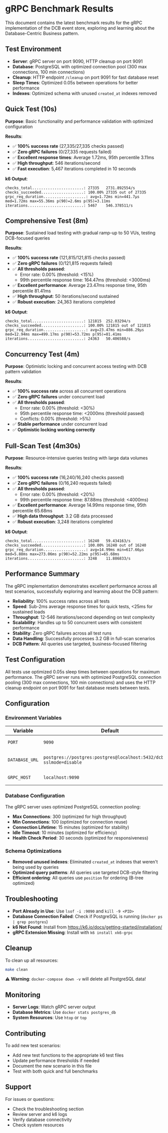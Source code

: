# gRPC Benchmark Results

This document contains the latest benchmark results for the gRPC implementation of the DCB event store, exploring and learning about the Database-Centric Business pattern.

## Test Environment

- **Server**: gRPC server on port 9090, HTTP cleanup on port 9091
- **Database**: PostgreSQL with optimized connection pool (300 max connections, 100 min connections)
- **Cleanup**: HTTP endpoint `/cleanup` on port 9091 for fast database reset
- **Sleep Times**: Optimized 0.05s between operations for better performance
- **Indexes**: Optimized schema with unused `created_at` indexes removed

## Quick Test (10s)

**Purpose**: Basic functionality and performance validation with optimized configuration

**Results**:
- ✅ **100% success rate** (27,335/27,335 checks passed)
- ✅ **Zero gRPC failures** (0/27,335 requests failed)
- ✅ **Excellent response times**: Average 1.72ms, 95th percentile 3.11ms
- ✅ **High throughput**: 546 iterations/second
- ✅ **Fast execution**: 5,467 iterations completed in 10 seconds

**k6 Output**:
```
checks_total.......................: 27335   2731.892554/s
checks_succeeded...................: 100.00% 27335 out of 27335
grpc_req_duration...................: avg=1.72ms min=441.7µs med=1.72ms max=55.36ms p(90)=2.6ms p(95)=3.11ms
iterations.........................: 5467    546.378511/s
```

## Comprehensive Test (8m)

**Purpose**: Sustained load testing with gradual ramp-up to 50 VUs, testing DCB-focused queries

**Results**:
- ✅ **100% success rate** (121,815/121,815 checks passed)
- ✅ **Zero gRPC failures** (0/121,815 requests failed)
- ✅ **All thresholds passed**:
  - Error rate: 0.00% (threshold: <15%)
  - 99th percentile response time: 164.47ms (threshold: <3000ms)
- ✅ **Excellent performance**: Average 23.47ms response time, 95th percentile 81.41ms
- ✅ **High throughput**: 50 iterations/second sustained
- ✅ **Robust execution**: 24,363 iterations completed

**k6 Output**:
```
checks_total.......................: 121815  252.03294/s
checks_succeeded...................: 100.00% 121815 out of 121815
grpc_req_duration...................: avg=23.47ms min=886.29µs med=12.94ms max=499.17ms p(90)=53.72ms p(95)=81.41ms
iterations.........................: 24363   50.406588/s
```

## Concurrency Test (4m)

**Purpose**: Optimistic locking and concurrent access testing with DCB pattern validation

**Results**:
- ✅ **100% success rate** across all concurrent operations
- ✅ **Zero gRPC failures** under concurrent load
- ✅ **All thresholds passed**:
  - Error rate: 0.00% (threshold: <30%)
  - 95th percentile response time: <2000ms (threshold passed)
  - Conflicts: 0.00% (threshold: >5%)
- ✅ **Stable performance** under concurrent load
- ✅ **Optimistic locking working correctly**

## Full-Scan Test (4m30s)

**Purpose**: Resource-intensive queries testing with large data volumes

**Results**:
- ✅ **100% success rate** (16,240/16,240 checks passed)
- ✅ **Zero gRPC failures** (0/16,240 requests failed)
- ✅ **All thresholds passed**:
  - Error rate: 0.00% (threshold: <20%)
  - 99th percentile response time: 87.88ms (threshold: <4000ms)
- ✅ **Excellent performance**: Average 14.99ms response time, 95th percentile 65.68ms
- ✅ **High data throughput**: 3.2 GB data processed
- ✅ **Robust execution**: 3,248 iterations completed

**k6 Output**:
```
checks_total.......................: 16240   59.434163/s
checks_succeeded...................: 100.00% 16240 out of 16240
grpc_req_duration...................: avg=14.99ms min=617.66µs med=5.88ms max=273.06ms p(90)=52.22ms p(95)=65.68ms
iterations.........................: 3248    11.886833/s
```

## Performance Summary

The gRPC implementation demonstrates excellent performance across all test scenarios, successfully exploring and learning about the DCB pattern:

- **Reliability**: 100% success rates across all tests
- **Speed**: Sub-2ms average response times for quick tests, <25ms for sustained loads
- **Throughput**: 12-546 iterations/second depending on test complexity
- **Scalability**: Handles up to 50 concurrent users with consistent performance
- **Stability**: Zero gRPC failures across all test runs
- **Data Handling**: Successfully processes 3.2 GB in full-scan scenarios
- **DCB Pattern**: All queries use targeted, business-focused filtering

## Test Configuration

All tests use optimized 0.05s sleep times between operations for maximum performance. The gRPC server runs with optimized PostgreSQL connection pooling (300 max connections, 100 min connections) and uses the HTTP cleanup endpoint on port 9091 for fast database resets between tests.

## Configuration

### Environment Variables

| Variable | Default | Description |
|----------|---------|-------------|
| `PORT` | `9090` | gRPC server port |
| `DATABASE_URL` | `postgres://postgres:postgres@localhost:5432/dcb_app?sslmode=disable` | PostgreSQL connection string |
| `GRPC_HOST` | `localhost:9090` | k6 gRPC target |

### Database Configuration

The gRPC server uses optimized PostgreSQL connection pooling:
- **Max Connections**: 300 (optimized for high throughput)
- **Min Connections**: 100 (optimized for connection reuse)
- **Connection Lifetime**: 15 minutes (optimized for stability)
- **Idle Timeout**: 10 minutes (optimized for efficiency)
- **Health Check Period**: 30 seconds (optimized for responsiveness)

### Schema Optimizations

- **Removed unused indexes**: Eliminated `created_at` indexes that weren't being used by queries
- **Optimized query patterns**: All queries use targeted DCB-style filtering
- **Efficient ordering**: All queries use `position` for ordering (B-tree optimized)

## Troubleshooting

- **Port Already in Use**: Use `lsof -i :9090` and `kill -9 <PID>`
- **Database Connection Failed**: Check if PostgreSQL is running (`docker ps | grep postgres`)
- **k6 Not Found**: Install from https://k6.io/docs/getting-started/installation/
- **gRPC Extension Missing**: Install with `k6 install xk6-grpc`

## Cleanup

To clean up all resources:

```bash
make clean
```

⚠️ **Warning**: `docker-compose down -v` will delete all PostgreSQL data!

## Monitoring

- **Server Logs**: Watch gRPC server output
- **Database Metrics**: Use `docker stats postgres_db`
- **System Resources**: Use `htop` or `top`

## Contributing

To add new test scenarios:
- Add new test functions to the appropriate k6 test files
- Update performance thresholds if needed
- Document the new scenario in this file
- Test with both quick and full benchmarks

## Support

For issues or questions:
- Check the troubleshooting section
- Review server and k6 logs
- Verify database connectivity
- Check system resources 